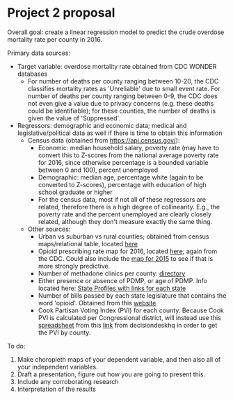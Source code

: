 # Project 2 proposal

Overall goal: create a linear regression model to predict the crude overdose mortality rate per county in 2016.

Primary data sources:
* Target variable: overdose mortality rate obtained from CDC WONDER databases
  * For number of deaths per county ranging between 10-20, the CDC classifies mortality rates as 'Unreliable' due to small event rate. For number of deaths per county ranging between 0-9, the CDC does not even give a value due to privacy concerns (e.g. these deaths could be identifiable); for these counties, the number of deaths is given the value of 'Suppressed'.
* Regressors: demographic and economic data; medical and legislative/political data as well if there is time to obtain this information
  * Census data (obtained from https://api.census.gov/):
    * Economic: median household salary, poverty rate (may have to convert this to Z-scores from the national average poverty rate for 2016, since otherwise percentage is a bounded variable between 0 and 100), percent unemployed
    * Demographic: median age, percentage white (again to be converted to Z-scores), percentage with education of high school graduate or higher
    * For the census data, most if not all of these regressors are related, therefore there is a high degree of collinearity. E.g., the poverty rate and the percent unemployed are clearly closely related, although they don't measure exactly the same thing.
  * Other sources:
    * Urban vs suburban vs rural counties; obtained from census maps/relational table, located [here](https://www.census.gov/geo/maps-data/data/ua_rel_download.html)
    * Opioid prescribing rate map for 2016, located [here](https://www.cdc.gov/drugoverdose/maps/rxcounty2016.html); again from the CDC. Could also include the [map for 2015](https://www.cdc.gov/drugoverdose/maps/rxcounty2015.html) to see if that is more strongly predictive.
    * Number of methadone clinics per county: [directory](http://www.opiateaddictionresource.com/treatment/methadone_clinic_directory)
    * Either presence or absence of PDMP, or age of PDMP. Info located here: [State Profiles with links for each state](http://www.pdmpassist.org/content/state-profiles)
    * Number of bills passed by each state legislature that contains the word 'opioid'. Obtained from this [website](http://www.ncsl.org/research/telecommunications-and-information-technology/ncsl-50-state-searchable-bill-tracking-databases.aspx)
    * Cook Partisan Voting Index (PVI) for each county. Because Cook PVI is calculated per Congressional district, will instead use this [spreadsheet](https://docs.google.com/spreadsheets/d/1lpIJK1wHTSX3yw00vI_eUi6qpOq3yppozh_I5EdLLC4/edit#gid=0) from this [link](https://decisiondeskhq.com/news/2016-county-pvis-with-county-by-county-calculations/) from decisiondeskhq in order to get the PVI by county.

To do:
1. Make choropleth maps of your dependent variable, and then also all of your independent variables.
2. Draft a presentation, figure out how you are going to present this.
3. Include any corroborating research  
4. Interpretation of the results
